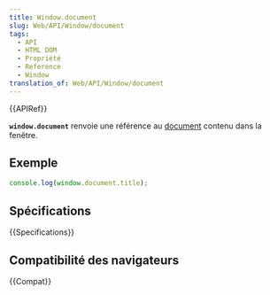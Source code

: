 ```yaml
---
title: Window.document
slug: Web/API/Window/document
tags:
  - API
  - HTML DOM
  - Propriété
  - Reference
  - Window
translation_of: Web/API/Window/document
---
```


{{APIRef}}

**`window.document`** renvoie une référence au [document](/fr/docs/Web/API/document) contenu dans la fenêtre.

## Exemple

```js
console.log(window.document.title);
```

## Spécifications

{{Specifications}}

## Compatibilité des navigateurs

{{Compat}}
